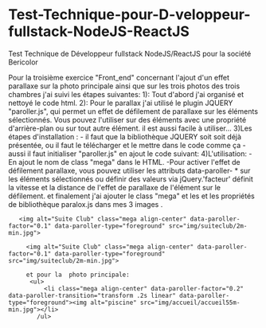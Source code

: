 # Test-Technique-pour-D-veloppeur-fullstack-NodeJS-ReactJS
Test Technique de Développeur fullstack NodeJS/ReactJS pour la société Bericolor




Pour la troisième exercice "Front_end" concernant l'ajout d'un effet parallaxe sur la photo principale ainsi que sur les trois photos des trois chambres j'ai suivi les étapes suivantes:
 1): Tout d'abord j'ai organisé et nettoyé le code html.
 2): Pour le parallax j'ai utilisé le plugin JQUERY "paroller.js", qui permet un effet de défilement de parallaxe sur les éléments              sélectionnés. Vous pouvez l'utiliser sur des éléments avec une propriété d'arrière-plan ou sur tout autre élément.
     il est aussi facile à utiliser...
  3)Les étapes d'installation :
     - il faut que la bibliothèque JQUERY soit soit déjà présentée, ou il faut le télécharger et le mettre dans le code comme ça <script          src="jquery.paroller.min.js"></script>
     - aussi il faut initialiser "paroller.js" en ajout le code suivant:
         <script>
          $('.mega').paroller();
        </script>
    4)L'utilisation:
      - En ajout le nom de class "mega" dans le HTML. 
       -Pour activer l'effet de défilement parallaxe, vous pouvez utiliser les attributs data-paroller- * sur les éléments sélectionnés ou          définir des valeurs via jQuery.'facteur' définit la vitesse et la distance de l'effet de parallaxe de l'élément sur le défilement.
       et finalement j'ai ajouter le class "mega" et les et les propriétés de bibliothèque paralox.js dans mes 3 images .
       
       <img alt="Suite Club" class="mega align-center" data-paroller-factor="0.1" data-paroller-type="foreground" src="img/suiteclub/2m-          min.jpg"> 
       
         <img alt="Suite Club" class="mega align-center" data-paroller-factor="0.1" data-paroller-type="foreground"                                 src="img/suiteclub/2m-min.jpg">
         
         et pour la  photo principale:
          <ul>
              <li class="mega align-center" data-paroller-factor="0.2" data-paroller-transition="transform .2s linear" data-paroller-                       type="foreground"><img alt="piscine" src="img/accueil/accueil55m-min.jpg"></li>
            /ul>
